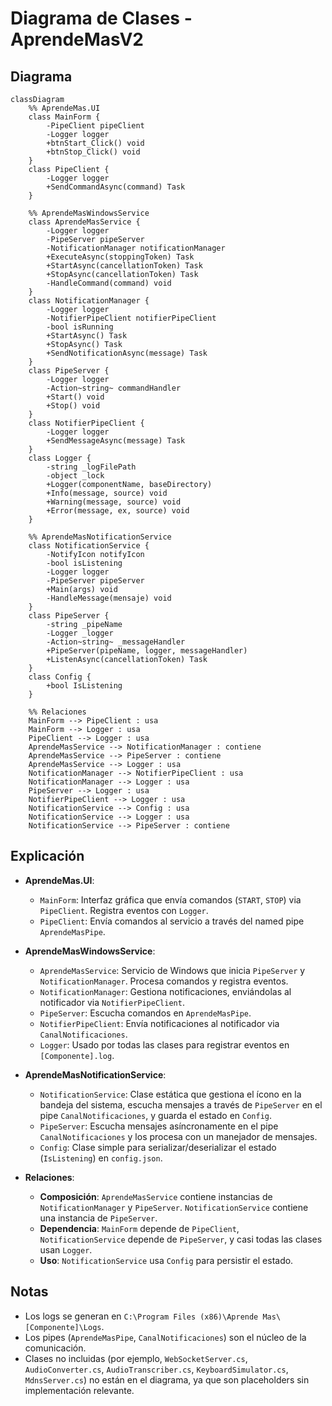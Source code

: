 # Diagrama de Clases - AprendeMasV2

## Diagrama

```mermaid
classDiagram
    %% AprendeMas.UI
    class MainForm {
        -PipeClient pipeClient
        -Logger logger
        +btnStart_Click() void
        +btnStop_Click() void
    }
    class PipeClient {
        -Logger logger
        +SendCommandAsync(command) Task
    }

    %% AprendeMasWindowsService
    class AprendeMasService {
        -Logger logger
        -PipeServer pipeServer
        -NotificationManager notificationManager
        +ExecuteAsync(stoppingToken) Task
        +StartAsync(cancellationToken) Task
        +StopAsync(cancellationToken) Task
        -HandleCommand(command) void
    }
    class NotificationManager {
        -Logger logger
        -NotifierPipeClient notifierPipeClient
        -bool isRunning
        +StartAsync() Task
        +StopAsync() Task
        +SendNotificationAsync(message) Task
    }
    class PipeServer {
        -Logger logger
        -Action~string~ commandHandler
        +Start() void
        +Stop() void
    }
    class NotifierPipeClient {
        -Logger logger
        +SendMessageAsync(message) Task
    }
    class Logger {
        -string _logFilePath
        -object _lock
        +Logger(componentName, baseDirectory)
        +Info(message, source) void
        +Warning(message, source) void
        +Error(message, ex, source) void
    }

    %% AprendeMasNotificationService
    class NotificationService {
        -NotifyIcon notifyIcon
        -bool isListening
        -Logger logger
        -PipeServer pipeServer
        +Main(args) void
        -HandleMessage(mensaje) void
    }
    class PipeServer {
        -string _pipeName
        -Logger _logger
        -Action~string~ _messageHandler
        +PipeServer(pipeName, logger, messageHandler)
        +ListenAsync(cancellationToken) Task
    }
    class Config {
        +bool IsListening
    }

    %% Relaciones
    MainForm --> PipeClient : usa
    MainForm --> Logger : usa
    PipeClient --> Logger : usa
    AprendeMasService --> NotificationManager : contiene
    AprendeMasService --> PipeServer : contiene
    AprendeMasService --> Logger : usa
    NotificationManager --> NotifierPipeClient : usa
    NotificationManager --> Logger : usa
    PipeServer --> Logger : usa
    NotifierPipeClient --> Logger : usa
    NotificationService --> Config : usa
    NotificationService --> Logger : usa
    NotificationService --> PipeServer : contiene
```

## Explicación

- **AprendeMas.UI**:
  - `MainForm`: Interfaz gráfica que envía comandos (`START`, `STOP`) via `PipeClient`. Registra eventos con `Logger`.
  - `PipeClient`: Envía comandos al servicio a través del named pipe `AprendeMasPipe`.

- **AprendeMasWindowsService**:
  - `AprendeMasService`: Servicio de Windows que inicia `PipeServer` y `NotificationManager`. Procesa comandos y registra eventos.
  - `NotificationManager`: Gestiona notificaciones, enviándolas al notificador via `NotifierPipeClient`.
  - `PipeServer`: Escucha comandos en `AprendeMasPipe`.
  - `NotifierPipeClient`: Envía notificaciones al notificador via `CanalNotificaciones`.
  - `Logger`: Usado por todas las clases para registrar eventos en `[Componente].log`.

- **AprendeMasNotificationService**:
  - `NotificationService`: Clase estática que gestiona el ícono en la bandeja del sistema, escucha mensajes a través de `PipeServer` en el pipe `CanalNotificaciones`, y guarda el estado en `Config`.
  - `PipeServer`: Escucha mensajes asíncronamente en el pipe `CanalNotificaciones` y los procesa con un manejador de mensajes.
  - `Config`: Clase simple para serializar/deserializar el estado (`IsListening`) en `config.json`.

- **Relaciones**:
  - **Composición**: `AprendeMasService` contiene instancias de `NotificationManager` y `PipeServer`. `NotificationService` contiene una instancia de `PipeServer`.
  - **Dependencia**: `MainForm` depende de `PipeClient`, `NotificationService` depende de `PipeServer`, y casi todas las clases usan `Logger`.
  - **Uso**: `NotificationService` usa `Config` para persistir el estado.

## Notas

- Los logs se generan en `C:\Program Files (x86)\Aprende Mas\[Componente]\Logs`.
- Los pipes (`AprendeMasPipe`, `CanalNotificaciones`) son el núcleo de la comunicación.
- Clases no incluidas (por ejemplo, `WebSocketServer.cs`, `AudioConverter.cs`, `AudioTranscriber.cs`, `KeyboardSimulator.cs`, `MdnsServer.cs`) no están en el diagrama, ya que son placeholders sin implementación relevante.

